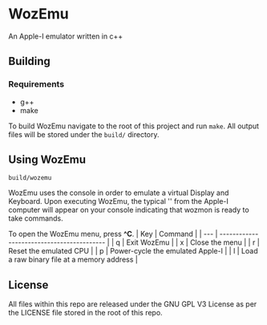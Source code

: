 # WozEmu
An Apple-I emulator written in c++
## Building
### Requirements
* g++
* make

To build WozEmu navigate to the root of this project and run `make`. All output files will be stored under the `build/` directory.
## Using WozEmu
`build/wozemu`

WozEmu uses the console in order to emulate a virtual Display and Keyboard. Upon executing WozEmu, the typical '\' from the Apple-I computer will appear on your console indicating that wozmon is ready to take commands.

To open the WozEmu menu, press **^C**.
| Key | Command                                    |
| --- | ------------------------------------------ |
| q   | Exit WozEmu                                |
| x   | Close the menu                             |
| r   | Reset the emulated CPU                     |
| p   | Power-cycle the emulated Apple-I           |
| l   | Load a raw binary file at a memory address |

## License
All files within this repo are released under the GNU GPL V3 License as per the LICENSE file stored in the root of this repo.
